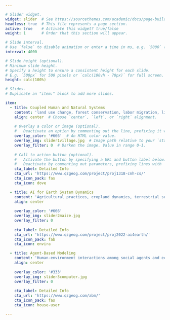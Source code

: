 ```yaml
---

# Slider widget.
widget: slider  # See https://sourcethemes.com/academic/docs/page-builder/
headless: true  # This file represents a page section.
active: true    # Activate this widget? true/false
weight: 1       # Order that this section will appear.

# Slide interval.
# Use `false` to disable animation or enter a time in ms, e.g. `5000` (5s).
interval: 4000

# Slide height (optional).
# Minimum slide height.
# Specify a height to ensure a consistent height for each slide.
# E.g. `500px` for 500 pixels or `calc(100vh - 70px)` for full screen.
height: calc(100%)

# Slides.
# Duplicate an "item:" block to add more slides.

item:
  - title: Coupled Human and Natural Systems
    content: 'land use change, forest conservation, labor migration, livelihoods, income inequality ...'
    align: center  # Choose `center`, `left`, or `right` alignment.
    
    # Overlay a color or image (optional).
    #   Deactivate an option by commenting out the line, prefixing it with `#`.
    overlay_color: '#666'  # An HTML color value.
    overlay_img: slider1village.jpg  # Image path relative to your `static/media/` folder. headers/bubbles-wide.jpg
    overlay_filter: 0  # Darken the image. Value in range 0-1.
    
    # Call to action button (optional).
    #   Activate the button by specifying a URL and button label below.
    #   Deactivate by commenting out parameters, prefixing lines with `#`.
    cta_label: Detailed Info
    cta_url: 'https://www.qzgeog.com/project/proj1318-cnh-cs/'
    cta_icon_pack: fas
    cta_icon: dove

  - title: AI for Earth System Dynamics
    content: 'Agricultural practices, cropland dynamics, terrestrial surface ...'
    align: center
    
    overlay_color: '#666'
    overlay_img: slider2maize.jpg
    overlay_filter: 0
    
    cta_label: Detailed Info
    cta_url: 'https://www.qzgeog.com/project/proj2022-ai4earth/'
    cta_icon_pack: fab
    cta_icon: envira

  - title: Agent-Based Modeling
    content: 'Human-environment interactions among social agents and ecological entities'
    align: center
    
    overlay_color: '#333'
    overlay_img: slider3computer.jpg
    overlay_filter: 0
    
    cta_label: Detailed Info
    cta_url: 'https://www.qzgeog.com/abm/'
    cta_icon_pack: fas
    cta_icon: house-user

---
```



